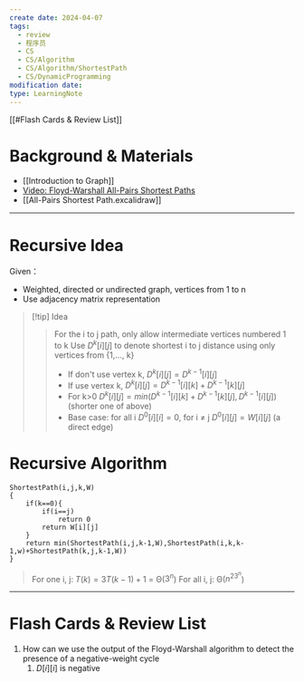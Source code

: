 ```yaml
---
create date: 2024-04-07
tags:
  - review
  - 程序员
  - CS
  - CS/Algorithm
  - CS/Algorithm/ShortestPath
  - CS/DynamicProgramming
modification date: 
type: LearningNote
---
```


[[#Flash Cards & Review List]]
# Background & Materials
- [[Introduction to Graph]]
- [Video: Floyd-Warshall All-Pairs Shortest Paths](https://www.youtube.com/watch?v=miJ88I43x4E&t=437s)
- [[All-Pairs Shortest Path.excalidraw]]
---
# Recursive Idea
Given：
- Weighted, directed or undirected graph, vertices from 1 to n
- Use adjacency matrix representation
>[!tip] Idea
>> For the i to j path, only allow intermediate vertices numbered 1 to k
>> Use $D^k[i][j]$  to denote shortest i to j distance using only vertices from {1,..., k}
>> - If don't use vertex k, $D^k[i][j]=D^{k-1}[i][j]$
>> - If use vertex k, $D^k[i][j]=D^{k-1}[i][k]+D^{k-1}[k][j]$
>> - For k>0 $D^k[i][j]=min(D^{k-1}[i][k]+D^{k-1}[k][j],D^{k-1}[i][j])$ (shorter one of above)
>> - Base case: for all i $D^{0}[i][i]=0$, for i $\neq$ j $D^{0}[i][j]=W[i][j]$ (a direct edge)
# Recursive Algorithm
```
ShortestPath(i,j,k,W)
{
	if(k==0){
		if(i==j)
			return 0
		return W[i][j]
	}
	return min(ShortestPath(i,j,k-1,W),ShortestPath(i,k,k-1,w)+ShortestPath(k,j,k-1,W))
}
```
>For one i, j: $T(k)=3T(k-1)+1$ = Θ($3^n$)
>For all i, j: Θ($n^23^n$)
 
---
# Flash Cards & Review List
1. How can we use the output of the Floyd-Warshall algorithm to detect the presence of a negative-weight cycle
	1. $D[i][i]$ is negative